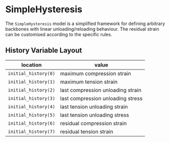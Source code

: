 # SimpleHysteresis

The `SimpleHysteresis` model is a simplified framework for defining arbitrary backbones with linear unloading/reloading
behaviour. The residual strain can be customised according to the specific rules.

## History Variable Layout

| location             | value                             |
|----------------------|-----------------------------------|
| `initial_history(0)` | maximum compression strain        |
| `initial_history(1)` | maximum tension strain            |
| `initial_history(2)` | last compression unloading strain |
| `initial_history(3)` | last compression unloading stress |
| `initial_history(4)` | last tension unloading strain     |
| `initial_history(5)` | last tension unloading stress     |
| `initial_history(6)` | residual compression strain       |
| `initial_history(7)` | residual tension strain           |
